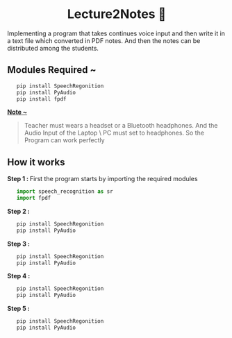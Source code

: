 <h1 align="center"> Lecture2Notes 📑</h1>

<p> Implementing a program that takes continues voice input and then write it in a text file which converted in
PDF notes. And then the notes can be distributed among the students.</p>

<h2> Modules Required ~ </h2>


  ```sh
     pip install SpeechRegonition
     pip install PyAudio
     pip install fpdf
 ```

<p><b><a href="#">Note ~ </a></b>

> Teacher must wears a headset or a Bluetooth headphones. And the Audio Input of the Laptop \ PC must set to headphones. So the Program can work perfectly</p>

<h2> How it works </h2>

<p><b>Step 1 : </b> First the program starts by importing the required modules</p>

  ```py
     import speech_recognition as sr
     import fpdf
 ```


<p><b>Step 2 : </b> </p>

  ```py
     pip install SpeechRegonition
     pip install PyAudio
 ```


<p><b>Step 3 : </b> </p>

  ```py
     pip install SpeechRegonition
     pip install PyAudio
 ```



<p><b>Step 4 : </b> </p>

  ```py
     pip install SpeechRegonition
     pip install PyAudio
 ```


<p><b>Step 5 : </b> </p>

  ```py
     pip install SpeechRegonition
     pip install PyAudio
 ```


